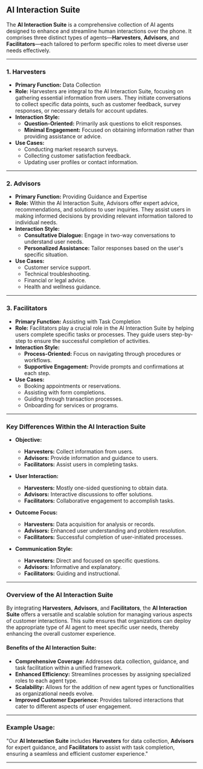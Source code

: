 ## **AI Interaction Suite**

The **AI Interaction Suite** is a comprehensive collection of AI agents designed to enhance and streamline human interactions over the phone. It comprises three distinct types of agents—**Harvesters**, **Advisors**, and **Facilitators**—each tailored to perform specific roles to meet diverse user needs effectively.

---

### **1. Harvesters**

- **Primary Function:** Data Collection
- **Role:** Harvesters are integral to the AI Interaction Suite, focusing on gathering essential information from users. They initiate conversations to collect specific data points, such as customer feedback, survey responses, or necessary details for account updates.
- **Interaction Style:** 
  - **Question-Oriented:** Primarily ask questions to elicit responses.
  - **Minimal Engagement:** Focused on obtaining information rather than providing assistance or advice.
- **Use Cases:**
  - Conducting market research surveys.
  - Collecting customer satisfaction feedback.
  - Updating user profiles or contact information.

---

### **2. Advisors**

- **Primary Function:** Providing Guidance and Expertise
- **Role:** Within the AI Interaction Suite, Advisors offer expert advice, recommendations, and solutions to user inquiries. They assist users in making informed decisions by providing relevant information tailored to individual needs.
- **Interaction Style:**
  - **Consultative Dialogue:** Engage in two-way conversations to understand user needs.
  - **Personalized Assistance:** Tailor responses based on the user's specific situation.
- **Use Cases:**
  - Customer service support.
  - Technical troubleshooting.
  - Financial or legal advice.
  - Health and wellness guidance.

---

### **3. Facilitators**

- **Primary Function:** Assisting with Task Completion
- **Role:** Facilitators play a crucial role in the AI Interaction Suite by helping users complete specific tasks or processes. They guide users step-by-step to ensure the successful completion of activities.
- **Interaction Style:**
  - **Process-Oriented:** Focus on navigating through procedures or workflows.
  - **Supportive Engagement:** Provide prompts and confirmations at each step.
- **Use Cases:**
  - Booking appointments or reservations.
  - Assisting with form completions.
  - Guiding through transaction processes.
  - Onboarding for services or programs.

---

### **Key Differences Within the AI Interaction Suite**

- **Objective:**
  - **Harvesters:** Collect information from users.
  - **Advisors:** Provide information and guidance to users.
  - **Facilitators:** Assist users in completing tasks.
  
- **User Interaction:**
  - **Harvesters:** Mostly one-sided questioning to obtain data.
  - **Advisors:** Interactive discussions to offer solutions.
  - **Facilitators:** Collaborative engagement to accomplish tasks.
  
- **Outcome Focus:**
  - **Harvesters:** Data acquisition for analysis or records.
  - **Advisors:** Enhanced user understanding and problem resolution.
  - **Facilitators:** Successful completion of user-initiated processes.
  
- **Communication Style:**
  - **Harvesters:** Direct and focused on specific questions.
  - **Advisors:** Informative and explanatory.
  - **Facilitators:** Guiding and instructional.

---

### **Overview of the AI Interaction Suite**

By integrating **Harvesters**, **Advisors**, and **Facilitators**, the **AI Interaction Suite** offers a versatile and scalable solution for managing various aspects of customer interactions. This suite ensures that organizations can deploy the appropriate type of AI agent to meet specific user needs, thereby enhancing the overall customer experience.

#### **Benefits of the AI Interaction Suite:**

- **Comprehensive Coverage:** Addresses data collection, guidance, and task facilitation within a unified framework.
- **Enhanced Efficiency:** Streamlines processes by assigning specialized roles to each agent type.
- **Scalability:** Allows for the addition of new agent types or functionalities as organizational needs evolve.
- **Improved Customer Experience:** Provides tailored interactions that cater to different aspects of user engagement.

---

### **Example Usage:**

"Our **AI Interaction Suite** includes **Harvesters** for data collection, **Advisors** for expert guidance, and **Facilitators** to assist with task completion, ensuring a seamless and efficient customer experience."

---
